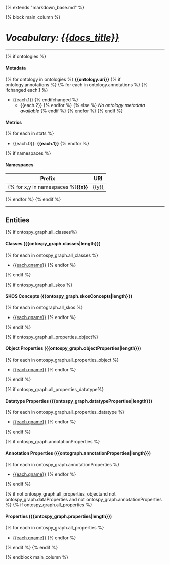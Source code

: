 {% extends "markdown_base.md" %}


{% block main_column %}

# _Vocabulary: [{{docs_title}}](index.md)_

---

{% if ontologies %}
#### Metadata
{% for ontology in ontologies %}
**{{ontology.uri}}**
{% if ontology.annotations %}
{% for each in ontology.annotations %}
{% ifchanged each.1 %}
* {{each.1}}
{% endifchanged %}
    * {{each.2}}
{% endfor %}
{% else %}
_No ontology metadata available_
{% endif %}
{% endfor %}
{% endif %}


#### Metrics
{% for each in stats %}
* {{each.0}}: **{{each.1}}**
{% endfor %}



{% if namespaces %}
#### Namespaces

Prefix   | URI      |
---------|----------|
{% for x,y in namespaces %}**{{x}}**| [{{y}}]({{y}} "Open Url")|
 {% endfor %}
{% endif %}


---


## Entities  

{% if ontospy_graph.all_classes%}
#### Classes ({{ontospy_graph.classes|length}})

{% for each in ontospy_graph.all_classes %}
- [{{each.qname}}]({{each.slug}}.md "Open")
{% endfor %}

{% endif %}


{% if ontospy_graph.all_skos %}
#### SKOS Concepts ({{ontospy_graph.skosConcepts|length}})

{% for each in ontograph.all_skos  %}
- [{{each.qname}}]({{each.slug}}.md "Open")
{% endfor %}

{% endif %}


{% if ontospy_graph.all_properties_object%}
#### Object Properties ({{ontospy_graph.objectProperties|length}})

{% for each in ontospy_graph.all_properties_object %}
- [{{each.qname}}]({{each.slug}}.md "Open")
{% endfor %}

{% endif %}


{% if ontospy_graph.all_properties_datatype%}
#### Datatype Properties ({{ontospy_graph.datatypeProperties|length}})

{% for each in ontospy_graph.all_properties_datatype %}
- [{{each.qname}}]({{each.slug}}.md "Open")
{% endfor %}

{% endif %}


{% if ontospy_graph.annotationProperties %}
#### Annotation Properties ({{ontograph.annotationProperties|length}})

{% for each in ontospy_graph.annotationProperties  %}
- [{{each.qname}}]({{each.slug}}.md "Open")
{% endfor %}

{% endif %}


{% if not ontospy_graph.all_properties_objectand not ontospy_graph.dataProperties and not ontospy_graph.annotationProperties %}
{% if ontospy_graph.all_properties %}
#### Properties ({{ontospy_graph.properties|length}})

{% for each in ontospy_graph.all_properties  %}
- [{{each.qname}}]({{each.slug}}.md "Open")
{% endfor %}

{% endif %}
{% endif %}



{% endblock main_column %}

